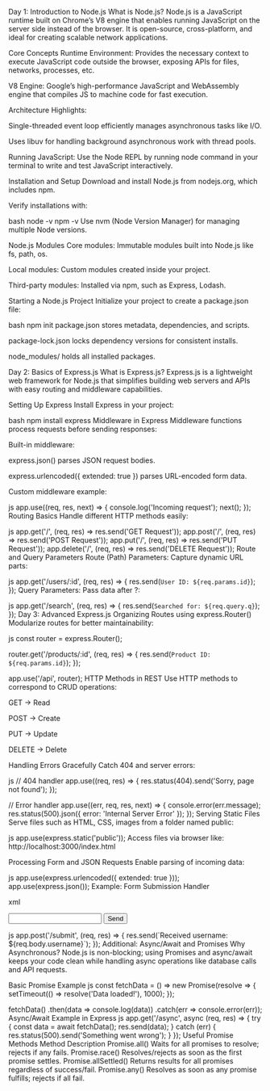 Day 1: Introduction to Node.js
What is Node.js?
Node.js is a JavaScript runtime built on Chrome’s V8 engine that enables running JavaScript on the server side instead of the browser. It is open-source, cross-platform, and ideal for creating scalable network applications.

Core Concepts
Runtime Environment:
Provides the necessary context to execute JavaScript code outside the browser, exposing APIs for files, networks, processes, etc.

V8 Engine:
Google’s high-performance JavaScript and WebAssembly engine that compiles JS to machine code for fast execution.

Architecture Highlights:

Single-threaded event loop efficiently manages asynchronous tasks like I/O.

Uses libuv for handling background asynchronous work with thread pools.

Running JavaScript:
Use the Node REPL by running node command in your terminal to write and test JavaScript interactively.

Installation and Setup
Download and install Node.js from nodejs.org, which includes npm.

Verify installations with:

bash
node -v
npm -v
Use nvm (Node Version Manager) for managing multiple Node versions.

Node.js Modules
Core modules: Immutable modules built into Node.js like fs, path, os.

Local modules: Custom modules created inside your project.

Third-party modules: Installed via npm, such as Express, Lodash.

Starting a Node.js Project
Initialize your project to create a package.json file:

bash
npm init
package.json stores metadata, dependencies, and scripts.

package-lock.json locks dependency versions for consistent installs.

node_modules/ holds all installed packages.

Day 2: Basics of Express.js
What is Express.js?
Express.js is a lightweight web framework for Node.js that simplifies building web servers and APIs with easy routing and middleware capabilities.

Setting Up Express
Install Express in your project:

bash
npm install express
Middleware in Express
Middleware functions process requests before sending responses:

Built-in middleware:

express.json() parses JSON request bodies.

express.urlencoded({ extended: true }) parses URL-encoded form data.

Custom middleware example:

js
app.use((req, res, next) => {
  console.log('Incoming request');
  next();
});
Routing Basics
Handle different HTTP methods easily:

js
app.get('/', (req, res) => res.send('GET Request'));
app.post('/', (req, res) => res.send('POST Request'));
app.put('/', (req, res) => res.send('PUT Request'));
app.delete('/', (req, res) => res.send('DELETE Request'));
Route and Query Parameters
Route (Path) Parameters: Capture dynamic URL parts:

js
app.get('/users/:id', (req, res) => {
  res.send(`User ID: ${req.params.id}`);
});
Query Parameters: Pass data after ?:

js
app.get('/search', (req, res) => {
  res.send(`Searched for: ${req.query.q}`);
});
Day 3: Advanced Express.js
Organizing Routes using express.Router()
Modularize routes for better maintainability:

js
const router = express.Router();

router.get('/products/:id', (req, res) => {
  res.send(`Product ID: ${req.params.id}`);
});

app.use('/api', router);
HTTP Methods in REST
Use HTTP methods to correspond to CRUD operations:

GET → Read

POST → Create

PUT → Update

DELETE → Delete

Handling Errors Gracefully
Catch 404 and server errors:

js
// 404 handler
app.use((req, res) => {
  res.status(404).send('Sorry, page not found');
});

// Error handler
app.use((err, req, res, next) => {
  console.error(err.message);
  res.status(500).json({ error: 'Internal Server Error' });
});
Serving Static Files
Serve files such as HTML, CSS, images from a folder named public:

js
app.use(express.static('public'));
Access files via browser like:
http://localhost:3000/index.html

Processing Form and JSON Requests
Enable parsing of incoming data:

js
app.use(express.urlencoded({ extended: true }));
app.use(express.json());
Example: Form Submission Handler

xml
<form action="/submit" method="POST">
  <input name="username" />
  <button type="submit">Send</button>
</form>
js
app.post('/submit', (req, res) => {
  res.send(`Received username: ${req.body.username}`);
});
Additional: Async/Await and Promises
Why Asynchronous?
Node.js is non-blocking; using Promises and async/await keeps your code clean while handling async operations like database calls and API requests.

Basic Promise Example
js
const fetchData = () => new Promise(resolve => {
  setTimeout(() => resolve('Data loaded!'), 1000);
});

fetchData()
  .then(data => console.log(data))
  .catch(err => console.error(err));
Async/Await Example in Express
js
app.get('/async', async (req, res) => {
  try {
    const data = await fetchData();
    res.send(data);
  } catch (err) {
    res.status(500).send('Something went wrong');
  }
});
Useful Promise Methods
Method	Description
Promise.all()	Waits for all promises to resolve; rejects if any fails.
Promise.race()	Resolves/rejects as soon as the first promise settles.
Promise.allSettled()	Returns results for all promises regardless of success/fail.
Promise.any()	Resolves as soon as any promise fulfills; rejects if all fail.
